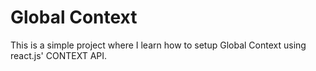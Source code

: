 # Global Context

This is a simple project where I learn how to setup Global Context using react.js' CONTEXT API.
